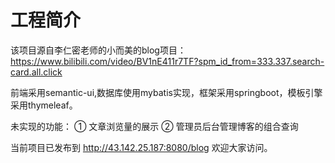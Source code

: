 
# 工程简介

该项目源自李仁密老师的小而美的blog项目：
https://www.bilibili.com/video/BV1nE411r7TF?spm_id_from=333.337.search-card.all.click


前端采用semantic-ui,数据库使用mybatis实现，框架采用springboot，模板引擎采用thymeleaf。

未实现的功能：
① 文章浏览量的展示
② 管理员后台管理博客的组合查询

当前项目已发布到 http://43.142.25.187:8080/blog  欢迎大家访问。



